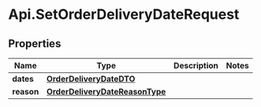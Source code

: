 # Api.SetOrderDeliveryDateRequest

## Properties

Name | Type | Description | Notes
------------ | ------------- | ------------- | -------------
**dates** | [**OrderDeliveryDateDTO**](OrderDeliveryDateDTO.md) |  | 
**reason** | [**OrderDeliveryDateReasonType**](OrderDeliveryDateReasonType.md) |  | 


